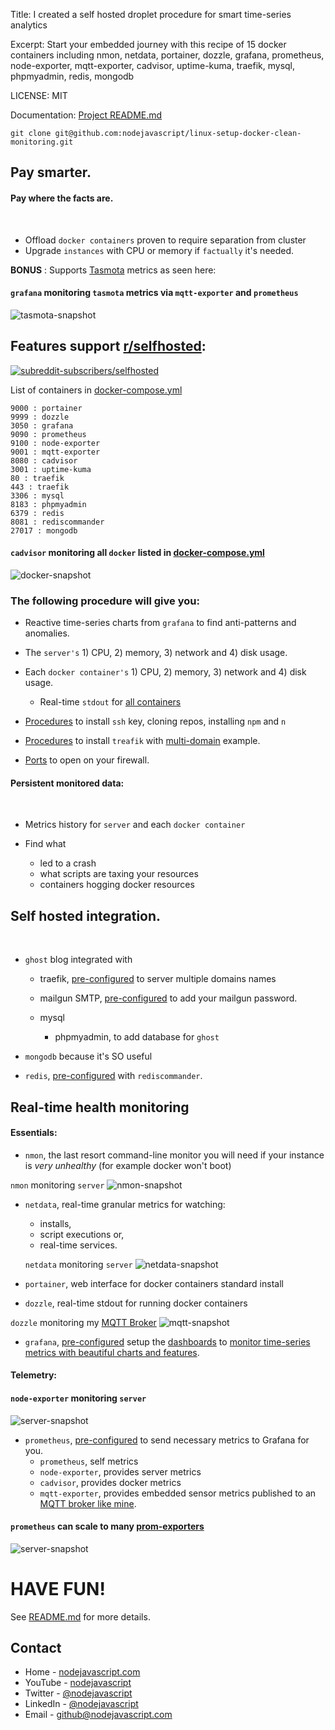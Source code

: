 Title: I created a self hosted droplet procedure for smart time-series analytics

Excerpt: Start your embedded journey with this recipe of 15 docker containers including nmon, netdata, portainer, dozzle, grafana, prometheus, node-exporter, mqtt-exporter, cadvisor, uptime-kuma, traefik, mysql, phpmyadmin, redis, mongodb


LICENSE: MIT

Documentation: [Project README.md](https://github.com/nodejavascript/linux-setup-docker-clean-monitoring/blob/master/README.md)

```
git clone git@github.com:nodejavascript/linux-setup-docker-clean-monitoring.git
```

## Pay smarter.

#### Pay where the facts are.
<br>

- Offload `docker containers` proven to require separation from cluster
- Upgrade `instances` with CPU or memory if `factually` it's needed.

**BONUS** : Supports [Tasmota](https://tasmota.github.io/install/) metrics as seen here:

#### `grafana` monitoring `tasmota` metrics via `mqtt-exporter` and `prometheus`
![tasmota-snapshot](https://res.cloudinary.com/nodejavascript-com/image/upload/v1656438685/public/Selection_025.png_dfyaqs.png)

## Features support [r/selfhosted](https://www.reddit.com/r/selfhosted/):

[<img src="https://img.shields.io/reddit/subreddit-subscribers/selfhosted?style=for-the-badge" alt="subreddit-subscribers/selfhosted">](https://www.reddit.com/r/selfhosted/)

List of containers in [docker-compose.yml](https://github.com/nodejavascript/linux-setup-docker-clean-monitoring/blob/master/docker-compose.yml)

```19999 : netdata
9000 : portainer
9999 : dozzle
3050 : grafana
9090 : prometheus
9100 : node-exporter
9001 : mqtt-exporter
8080 : cadvisor
3001 : uptime-kuma
80 : traefik
443 : traefik
3306 : mysql
8183 : phpmyadmin
6379 : redis
8081 : rediscommander
27017 : mongodb
```


#### `cadvisor` monitoring all `docker` listed in [docker-compose.yml](https://github.com/nodejavascript/linux-setup-docker-clean-monitoring/blob/master/docker-compose.yml)
![docker-snapshot](https://res.cloudinary.com/nodejavascript-com/image/upload/v1656438277/public/Selection_023.png_ge9txu.png)


### The following procedure will give you:

 - Reactive time-series charts from `grafana` to find anti-patterns and anomalies.

- The `server's` 1) CPU, 2) memory, 3) network and  4) disk usage.

- Each `docker container's` 1) CPU, 2) memory, 3) network and  4) disk usage.

  - Real-time `stdout` for [all containers](https://github.com/nodejavascript/linux-setup-docker-clean-monitoring/blob/master/docker-compose.yml#L1)


- [Procedures](https://github.com/nodejavascript/linux-setup-docker-clean-monitoring#and-then-use-if-you-want-to-build-with-nodejs-on-server) to install `ssh` key, cloning repos, installing `npm` and `n`

- [Procedures](https://github.com/nodejavascript/linux-setup-docker-clean-monitoring#and-then-traefik-will-create-acmejson) to install `treafik` with [multi-domain](https://github.com/nodejavascript/linux-setup-docker-clean-monitoring/blob/master/traefik.toml#L51-L55) example.

- [Ports](https://github.com/nodejavascript/linux-setup-docker-clean-monitoring#give-only-yourself-access-and-maybe-adjust-open-ports-on-your-host-firewall) to open on your firewall.

#### Persistent monitored data:
<br>

- Metrics history for `server` and each `docker container`

- Find what
  - led to a crash
  - what scripts are taxing your resources
  - containers hogging docker resources

## Self hosted integration.
<br>

- `ghost` blog integrated with

    - traefik, [pre-configured](https://github.com/nodejavascript/linux-setup-docker-clean-monitoring/blob/master/traefik.toml#L51-L54) to server multiple domains names

    - mailgun SMTP, [pre-configured](https://github.com/nodejavascript/linux-setup-docker-clean-monitoring/blob/master/ghost_myblog_config.json#L37) to add your mailgun password.

    - mysql

        - phpmyadmin, to add database for `ghost`


- `mongodb` because it's SO useful

- `redis`, [pre-configured](https://github.com/nodejavascript/linux-setup-docker-clean-monitoring/blob/master/.env.example#L23-L25) with `rediscommander`.

## Real-time health monitoring

#### Essentials:

- `nmon`, the last resort command-line monitor you will need if your instance is *very unhealthy* (for example docker won't boot)

`nmon` monitoring `server`
  ![nmon-snapshot](https://res.cloudinary.com/nodejavascript-com/image/upload/v1656439066/public/Selection_027.png_f8twcl.png)

- `netdata`, real-time granular metrics for watching:
  - installs,
  - script executions or,
  - real-time services.


  `netdata` monitoring `server`
    ![netdata-snapshot](https://res.cloudinary.com/nodejavascript-com/image/upload/v1656438350/public/Selection_024.png_vkhiis.png)

- `portainer`, web interface for docker containers standard install

- `dozzle`, real-time stdout for running docker containers

`dozzle` monitoring my [MQTT Broker](https://github.com/nodejavascript/selfhosted-mqtt-broker-nodejs/blob/main/README.md)
![mqtt-snapshot](https://res.cloudinary.com/nodejavascript-com/image/upload/v1656438779/public/Selection_026.png_izlgvv.png)


- `grafana`, [pre-configured](https://github.com/nodejavascript/linux-setup-docker-clean-monitoring#setup-grafana) setup the [dashboards](https://github.com/nodejavascript/linux-setup-docker-clean-monitoring#add-new-dashboards-with-these-templateids) to [monitor time-series metrics with beautiful charts and features](https://www.google.com/search?q=grafana+time-series+metrics+with+beautiful+charts+and+features&tbm=vid).

#### Telemetry:

#### `node-exporter` monitoring `server`
![server-snapshot](https://res.cloudinary.com/nodejavascript-com/image/upload/v1656438102/public/Selection_022.png_fjyzxd.png)


- `prometheus`, [pre-configured](https://github.com/nodejavascript/linux-setup-docker-clean-monitoring/blob/master/prometheus.yml) to send necessary metrics to Grafana for you.
    - `prometheus`, self metrics
    - `node-exporter`, provides server metrics
    - `cadvisor`, provides docker metrics
    - `mqtt-exporter`, provides embedded sensor metrics published to an [MQTT broker like mine](https://github.com/nodejavascript/selfhosted-mqtt-broker-nodejs).


#### `prometheus` can scale to many [prom-exporters](https://prometheus.io/docs/instrumenting/exporters/)
![server-snapshot](https://res.cloudinary.com/nodejavascript-com/image/upload/v1656442352/public/Selection_028.png_w5vnp0.png)

# HAVE FUN!

See [README.md](https://github.com/nodejavascript/linux-setup-docker-clean-monitoring/blob/master/README.md) for more details.

## Contact
* Home - [nodejavascript.com](https://nodejavascript.com?ref=githubContact)
* YouTube - [nodejavascript](https://www.youtube.com/channel/UCZFJHjd0c79xyj2SpB8UbJg)
* Twitter - [@nodejavascript](https://twitter.com/nodejavascript)
* LinkedIn - [@nodejavascript](https://linkedin.com/in/georgefielder)
* Email - [github@nodejavascript.com](mailto:github@nodejavascript.com)
